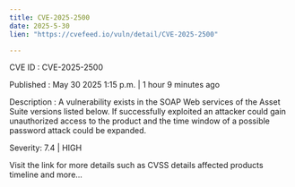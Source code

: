 ```yaml
---
title: CVE-2025-2500
date: 2025-5-30
lien: "https://cvefeed.io/vuln/detail/CVE-2025-2500"

---
```


CVE ID : CVE-2025-2500

Published :  May 30
2025
1:15 p.m. | 1 hour
9 minutes ago

Description : A vulnerability exists in the SOAP Web services of the Asset 
Suite versions listed below. If successfully exploited
an attacker 
could gain unauthorized access to the product and the time window of a possible password attack could be expanded.

Severity: 7.4 | HIGH

Visit the link for more details
such as CVSS details
affected products
timeline
and more...
